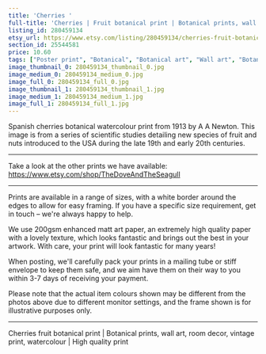 ```yaml
---
title: 'Cherries '
full-title: 'Cherries | Fruit botanical print | Botanical prints, wall art, room decor, vintage print, watercolour | High quality print'
listing_id: 280459134
etsy_url: https://www.etsy.com/listing/280459134/cherries-fruit-botanical-print-botanical?utm_source=site&utm_medium=api&utm_campaign=api
section_id: 25544581
price: 10.60
tags: ["Poster print", "Botanical", "Botanical art", "Wall art", "Botanical poster", "Vintage", "Plant", "Watercolour", "Fruit", "Vintage print", "Cherries", "USDA Pomological"]
image_thumbnail_0: 280459134_thumbnail_0.jpg
image_medium_0: 280459134_medium_0.jpg
image_full_0: 280459134_full_0.jpg
image_thumbnail_1: 280459134_thumbnail_1.jpg
image_medium_1: 280459134_medium_1.jpg
image_full_1: 280459134_full_1.jpg
---
```

Spanish cherries botanical watercolour print from 1913 by A A Newton. This image is from a series of scientific studies detailing new species of fruit and nuts introduced to the USA during the late 19th and early 20th centuries.

---

Take a look at the other prints we have available:
https://www.etsy.com/shop/TheDoveAndTheSeagull

---

Prints are available in a range of sizes, with a white border around the edges to allow for easy framing. If you have a specific size requirement, get in touch – we&#39;re always happy to help.

We use 200gsm enhanced matt art paper, an extremely high quality paper with a lovely texture, which looks fantastic and brings out the best in your artwork. With care, your print will look fantastic for many years!

When posting, we&#39;ll carefully pack your prints in a mailing tube or stiff envelope to keep them safe, and we aim have them on their way to you within 3-7 days of receiving your payment.

Please note that the actual item colours shown may be different from the photos above due to different monitor settings, and the frame shown is for illustrative purposes only.

---

Cherries fruit botanical print | Botanical prints, wall art, room decor, vintage print, watercolour | High quality print
